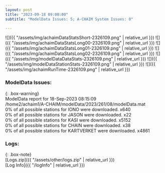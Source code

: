 ```yaml
---
layout: post
title: "2023-09-18 09:00:00"
subtitle: "ModelData Issues: 5; A-CHAIM System Issues: 0"

---
```


![]({{ "/assets/img/achaimDataStatsShort-2326109.png" | relative_url }})
![]({{ "/assets/img/achaimDataStatsLong00-2326109.png" | relative_url }})
![]({{ "/assets/img/achaimDataStatsLong01-2326109.png" | relative_url }})
![]({{ "/assets/img/achaimDataStatsLong02-2326109.png" | relative_url }})
![]({{ "/assets/img/modelDataDataStats-2326109.png" | relative_url }})
![]({{ "/assets/img/modelDataStationStats-2326109.png" | relative_url }})
![]({{ "/assets/img/achaimRunTime-2326109.png" | relative_url }})


### ModelData Issues:  
  
{: .box-warning}  
 ModelData report for 18-Sep-2023 08:15:09   
 /home2/achaim1/A-CHAIM/modelData/2023/261/08/modelData.mat   
 0% of all possible stations for IONO were downloaded. x640   
 0% of all possible stations for JASON were downloaded. x22   
 0% of all possible stations for KASI were downloaded. x5152   
 0% of all possible stations for CHAIN were downloaded. x38   
 0% of all possible stations for KARTVERKET were downloaded. x4861   
  


### Logs:  
  
{: .box-note}  
[Logs.zip]({{ "/assets/other/logs.zip" | relative_url }})  
[Log Info]({{ "/logInfo" | relative_url }})  
